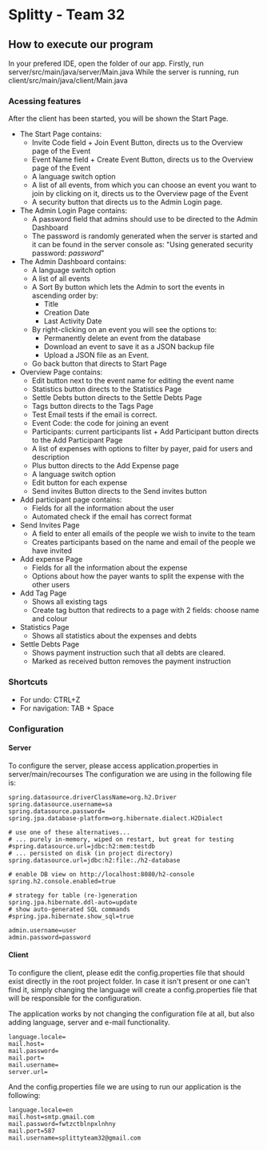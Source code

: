 # Splitty - Team 32 

## How to execute our program
In your prefered IDE, open the folder of our app. Firstly, run server/src/main/java/server/Main.java
While the server is running, run client/src/main/java/client/Main.java

### Acessing features
After the client has been started, you will be shown the Start Page.
- The Start Page contains:
  - Invite Code field + Join Event Button, directs us to the Overview page of the Event
  - Event Name field + Create Event Button, directs us to the Overview page of the Event
  - A language switch option
  - A list of all events, from which you can choose an event you want to join by clicking on it, directs us to the Overview page of the Event
  - A security button that directs us to the Admin Login page.
- The Admin Login Page contains:
  - A password field that admins should use to be directed to the Admin Dashboard
  - The password is randomly generated when the server is started and it can be found in the server console as: "Using generated security password: *password*"
- The Admin Dashboard contains:
  - A language switch option
  - A list of all events
  - A Sort By button which lets the Admin to sort the events in ascending order by:
    - Title
    - Creation Date
    - Last Activity Date
  - By right-clicking on an event you will see the options to:
    - Permanently delete an event from the database
    - Download an event to save it as a JSON backup file
    - Upload a JSON file as an Event.
  - Go back button that directs to Start Page
- Overview Page contains:
  - Edit button next to the event name for editing the event name
  - Statistics button directs to the Statistics Page
  - Settle Debts button directs to the Settle Debts Page
  - Tags button directs to the Tags Page
  - Test Email tests if the email is correct.
  - Event Code: the code for joining an event
  - Participants: current participants list + Add Participant button directs to the Add Participant Page
  - A list of expenses with options to filter by payer, paid for users and description
  - Plus button directs to the Add Expense page
  - A language switch option
  - Edit button for each expense
  - Send invites Button directs to the Send invites button
- Add participant page contains:
  - Fields for all the information about the user
  - Automated check if the email has correct format
- Send Invites Page
  - A field to enter all emails of the people we wish to invite to the team
  - Creates participants based on the name and email of the people we have invited
- Add expense Page
  - Fields for all the information about the expense
  - Options about how the payer wants to split the expense with the other users
- Add Tag Page
  - Shows all existing tags
  - Create tag button that redirects to a page with 2 fields: choose name and colour
- Statistics Page
  - Shows all statistics about the expenses and debts
- Settle Debts Page
  - Shows payment instruction such that all debts are cleared.
  - Marked as received button removes the payment instruction

### Shortcuts
- For undo: CTRL+Z
- For navigation: TAB + Space

### Configuration

#### Server
To configure the server, please access application.properties in server/main/recourses
The configuration we are using in the following file is:

```properties
spring.datasource.driverClassName=org.h2.Driver
spring.datasource.username=sa
spring.datasource.password=
spring.jpa.database-platform=org.hibernate.dialect.H2Dialect

# use one of these alternatives...
# ... purely in-memory, wiped on restart, but great for testing
#spring.datasource.url=jdbc:h2:mem:testdb
# ... persisted on disk (in project directory)
spring.datasource.url=jdbc:h2:file:./h2-database

# enable DB view on http://localhost:8080/h2-console
spring.h2.console.enabled=true

# strategy for table (re-)generation 
spring.jpa.hibernate.ddl-auto=update
# show auto-generated SQL commands
#spring.jpa.hibernate.show_sql=true

admin.username=user
admin.password=password
```
#### Client
To configure the client, please edit the config.properties file that should exist directly in the root project folder. In case it isn't present or one can't find it, simply changing the language will create a config.properties file that will be responsible for the configuration.

The application works by not changing the configuration file at all, but also adding language, server and e-mail functionality.

```properties
language.locale=
mail.host=
mail.password=
mail.port=
mail.username=
server.url=
```

And the config.properties file we are using to run our application is the following:

```properties
language.locale=en
mail.host=smtp.gmail.com
mail.password=fwtzctblnpxlnhny
mail.port=587
mail.username=splittyteam32@gmail.com
```